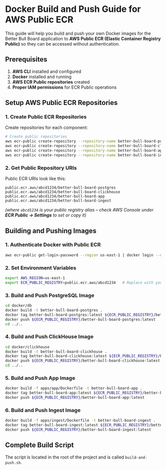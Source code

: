 # Docker Build and Push Guide for AWS Public ECR

This guide will help you build and push your own Docker images for the Better Bull Board application to **AWS Public ECR (Elastic Container Registry Public)** so they can be accessed without authentication.

## Prerequisites

1. **AWS CLI** installed and configured
2. **Docker** installed and running
3. **AWS ECR Public repositories** created
4. **Proper IAM permissions** for ECR Public operations

## Setup AWS Public ECR Repositories

### 1. Create Public ECR Repositories

Create repositories for each component:

```bash
# Create public repositories
aws ecr-public create-repository --repository-name better-bull-board-postgres --region us-east-1
aws ecr-public create-repository --repository-name better-bull-board-clickhouse --region us-east-1
aws ecr-public create-repository --repository-name better-bull-board-app --region us-east-1
aws ecr-public create-repository --repository-name better-bull-board-ingest --region us-east-1
```

### 2. Get Public Repository URIs

Public ECR URIs look like this:

```
public.ecr.aws/abcd1234/better-bull-board-postgres
public.ecr.aws/abcd1234/better-bull-board-clickhouse
public.ecr.aws/abcd1234/better-bull-board-app
public.ecr.aws/abcd1234/better-bull-board-ingest
```

*(where `abcd1234` is your public registry alias – check AWS Console under **ECR Public → Settings** to set or copy it)*

## Building and Pushing Images

### 1. Authenticate Docker with Public ECR

```bash
aws ecr-public get-login-password --region us-east-1 | docker login --username AWS --password-stdin public.ecr.aws
```

### 2. Set Environment Variables

```bash
export AWS_REGION=us-east-1
export ECR_PUBLIC_REGISTRY=public.ecr.aws/abcd1234   # Replace with your alias
```

### 3. Build and Push PostgreSQL Image

```bash
cd docker/db
docker build -t better-bull-board-postgres .
docker tag better-bull-board-postgres:latest ${ECR_PUBLIC_REGISTRY}/better-bull-board-postgres:latest
docker push ${ECR_PUBLIC_REGISTRY}/better-bull-board-postgres:latest
cd ../..
```

### 4. Build and Push ClickHouse Image

```bash
cd docker/clickhouse
docker build -t better-bull-board-clickhouse .
docker tag better-bull-board-clickhouse:latest ${ECR_PUBLIC_REGISTRY}/better-bull-board-clickhouse:latest
docker push ${ECR_PUBLIC_REGISTRY}/better-bull-board-clickhouse:latest
cd ../..
```

### 5. Build and Push App Image

```bash
docker build -f apps/app/Dockerfile -t better-bull-board-app .
docker tag better-bull-board-app:latest ${ECR_PUBLIC_REGISTRY}/better-bull-board-app:latest
docker push ${ECR_PUBLIC_REGISTRY}/better-bull-board-app:latest
```

### 6. Build and Push Ingest Image

```bash
docker build -f apps/ingest/Dockerfile -t better-bull-board-ingest .
docker tag better-bull-board-ingest:latest ${ECR_PUBLIC_REGISTRY}/better-bull-board-ingest:latest
docker push ${ECR_PUBLIC_REGISTRY}/better-bull-board-ingest:latest
```

## Complete Build Script

The script is located in the root of the project and is called `build-and-push.sh`.